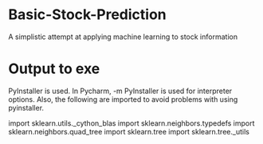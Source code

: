 # Basic-Stock-Prediction
A simplistic attempt at applying machine learning to stock information

# Output to exe
PyInstaller is used.
In Pycharm, -m PyInstaller is used for interpreter options.
Also, the following are imported to avoid problems with using pyinstaller.

import sklearn.utils._cython_blas
import sklearn.neighbors.typedefs
import sklearn.neighbors.quad_tree
import sklearn.tree
import sklearn.tree._utils